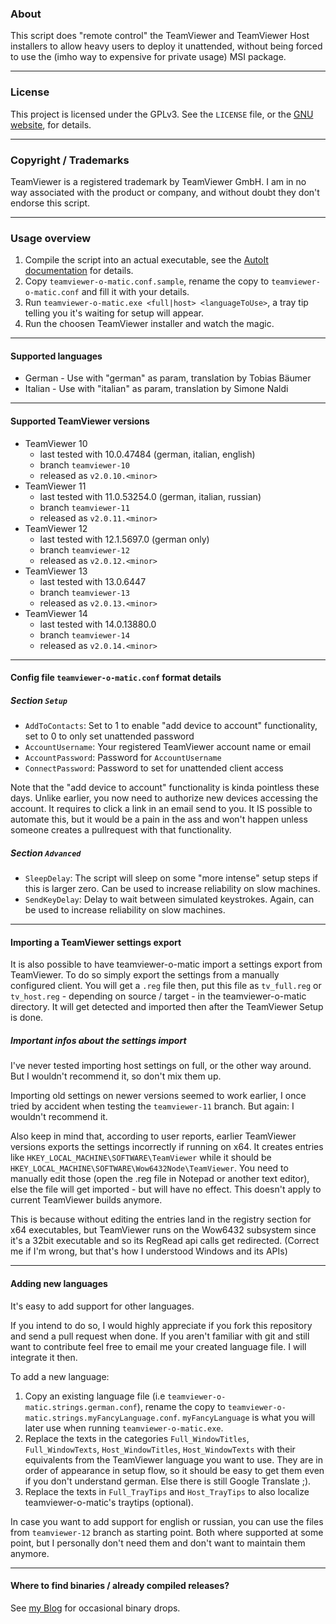 ### About ###

This script does "remote control" the TeamViewer and TeamViewer Host installers to allow heavy users to deploy it unattended, without being forced to use the (imho way to expensive for private usage) MSI package.

---

### License ###

This project is licensed under the GPLv3. See the `LICENSE` file, or the [GNU website](https://www.gnu.org/licenses/gpl-3.0.txt), for details.

---

### Copyright / Trademarks ###
TeamViewer is a registered trademark by TeamViewer GmbH. I am in no way associated with the product or company, and without doubt they don't endorse this script.

---

### Usage overview ###

1. Compile the script into an actual executable, see the [AutoIt documentation](https://www.autoitscript.com/autoit3/docs/intro/compiler.htm) for details.
2. Copy `teamviewer-o-matic.conf.sample`, rename the copy to `teamviewer-o-matic.conf` and fill it with your details.
3. Run `teamviewer-o-matic.exe <full|host> <languageToUse>`, a tray tip telling you it's waiting for setup will appear.
4. Run the choosen TeamViewer installer and watch the magic.

---

#### Supported languages ####

 -  German - Use with "german" as param, translation by Tobias Bäumer
 -  Italian - Use with "italian" as param, translation by Simone Naldi

---

#### Supported TeamViewer versions ####
 -  TeamViewer 10
     - last tested with 10.0.47484 (german, italian, english)
     - branch `teamviewer-10`
     - released as `v2.0.10.<minor>`
 -  TeamViewer 11
     - last tested with 11.0.53254.0 (german, italian, russian)
     - branch `teamviewer-11`
     - released as `v2.0.11.<minor>`
 -  TeamViewer 12
     - last tested with 12.1.5697.0 (german only)
     - branch `teamviewer-12`
     - released as `v2.0.12.<minor>`
 -  TeamViewer 13
     - last tested with 13.0.6447
     - branch `teamviewer-13`
     - released as `v2.0.13.<minor>`
 -  TeamViewer 14
     - last tested with 14.0.13880.0
     - branch `teamviewer-14`
     - released as `v2.0.14.<minor>`

---

#### Config file `teamviewer-o-matic.conf` format details ####
##### Section `Setup` #####
 -  `AddToContacts`: Set to 1 to enable "add device to account" functionality, set to 0 to only set unattended password
 -  `AccountUsername`: Your registered TeamViewer account name or email
 -  `AccountPassword`: Password for `AccountUsername`
 -  `ConnectPassword`: Password to set for unattended client access

 Note that the "add device to account" functionality is kinda pointless these days. Unlike earlier, you now need to authorize new devices accessing the account. It requires to click a link in an email send to you. It IS possible to automate this, but it would be a pain in the ass and won't happen unless someone creates a pullrequest with that functionality.

##### Section `Advanced` #####
 -  `SleepDelay`: The script will sleep on some "more intense" setup steps if this is larger zero. Can be used to increase reliability on slow machines.
 -  `SendKeyDelay`: Delay to wait between simulated keystrokes. Again, can be used to increase reliability on slow machines.

---

#### Importing a TeamViewer settings export ####

It is also possible to have teamviewer-o-matic import a settings export from TeamViewer. To do so simply export the settings from a manually configured client. You will get a `.reg` file then, put this file as `tv_full.reg` or `tv_host.reg` - depending on source / target - in the teamviewer-o-matic directory. It will get detected and imported then after the TeamViewer Setup is done.

##### Important infos about the settings import #####
I've never tested importing host settings on full, or the other way around. But I wouldn't recommend it, so don't mix them up.

Importing old settings on newer versions seemed to work earlier, I once tried by accident when testing the `teamviewer-11` branch. But again: I wouldn't recommend it.

Also keep in mind that, according to user reports, earlier TeamViewer versions exports the settings incorrectly if running on x64. It creates entries like `HKEY_LOCAL_MACHINE\SOFTWARE\TeamViewer` while it should be `HKEY_LOCAL_MACHINE\SOFTWARE\Wow6432Node\TeamViewer`. You need to manually edit those (open the .reg file in Notepad or another text editor), else the file will get imported - but will have no effect. This doesn't apply to current TeamViewer builds anymore.

This is because without editing the entries land in the registry section for x64 executables, but TeamViewer runs on the Wow6432 subsystem since it's a 32bit executable and so its RegRead api calls get redirected. (Correct me if I'm wrong, but that's how I understood Windows and its APIs)

---

#### Adding new languages ####

It's easy to add support for other languages.

If you intend to do so, I would highly appreciate if you fork this repository and send a pull request when done. If you aren't familiar with git and still want to contribute feel free to email me your created language file. I will integrate it then.

To add a new language:

1. Copy an existing language file (i.e `teamviewer-o-matic.strings.german.conf`), rename the copy to `teamviewer-o-matic.strings.myFancyLanguage.conf`. `myFancyLanguage` is what you will later use when running `teamviewer-o-matic.exe`.
2. Replace the texts in the categories `Full_WindowTitles`, `Full_WindowTexts`, `Host_WindowTitles`, `Host_WindowTexts` with their equivalents from the TeamViewer language you want to use. They are in order of appearance in setup flow, so it should be easy to get them even if you don't understand german. Else there is still Google Translate ;).
3. Replace the texts in `Full_TrayTips` and `Host_TrayTips` to also localize teamviewer-o-matic's traytips (optional).

In case you want to add support for english or russian, you can use the files from `teamviewer-12` branch as starting point. Both where supported at some point, but I personally don't need them and don't want to maintain them anymore.

---

#### Where to find binaries / already compiled releases? ####

See [my Blog](https://blog.mcdope.org/tags/teamviewer/) for occasional binary drops.
